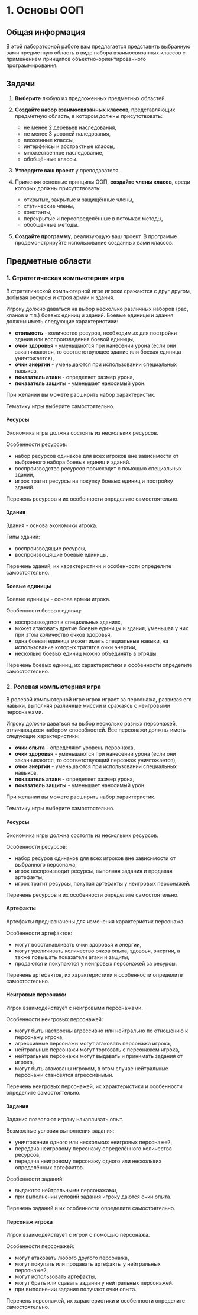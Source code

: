# 1. Основы ООП

## Общая информация

В этой лабораторной работе вам предлагается представить выбранную вами 
предметную область в виде набора взаимосвязанных классов с применением
принципов объектно-ориентированного программирования.

## Задачи

1. **Выберите** любую из предложенных предметных областей.

2. **Создайте набор взаимосвязанных классов**, представляющих предметную 
область, в котором должны присутствовать:

    - не менее 2 деревьев наследования,
    - не менее 3 уровней наледования,
    - вложенные классы,
    - интерфейсы и абстрактные классы,
    - множественное наследование,
    - обобщённые классы.

3. **Утвердите ваш проект** у преподавателя.

4. Применяя основные принципы ООП, **создайте члены класов**, среди которых 
должны присутствовать:

    - открытые, закрытые и защищённые члены,
    - статические члены,
    - константы,
    - перекрытые и переопределённые в потомках методы,
    - обобщённые методы.

4. **Создайте программу**, реализующую ваш проект. В программе 
продемонстрируйте использование созданных вами классов.

## Предметные области

### 1. Стратегическая компьютерная игра

В стратегической компьютерной игре игроки сражаются с друг другом, добывая 
ресурсы и строя армии и здания.

Игроку должно даваться на выбор несколько различных наборов
(рас, кланов и т.п.) боевых единиц и зданий. Боевые единицы и здания должны 
иметь следующие характеристики:

- **стоимость** - количество ресуров, необходимых для постройки здания или 
воспроизведения боевой единицы,
- **очки здоровья** - уменьшаются при нанесении урона (если они 
заканчиваются, то соответствующее здание или боевая единица уничтожается),
- **очки энергии** - уменьшаются при использовании специальных навыков,
- **показатель атаки** - определяет размер урона,
- **показатель защиты** - уменьшает наносимый урон.

При желании вы можете расширить набор характеристик.

Тематику игры выберите самостоятельно.

#### Ресурсы

Экономика игры должна состоять из нескольких ресурсов.

Особенности ресурсов:

- набор ресурсов одинаков для всех игроков вне зависимости от выбранного набора 
боевых единиц и зданий.
- воспроизводство ресурсов происходит с помощью специальных зданий,
- игрок тратит ресурсы на покупку боевых единиц и постройку зданий.

Перечень ресурсов и их особенности определите самостоятельно.

#### Здания

Здания - основа экономики игрока.

Типы зданий:

- воспроизводящие ресурсы,
- воспроизвощящие боевые единицы.

Перечень зданий, их характеристики и особенности определите самостоятельно.

#### Боевые единицы

Боевые единицы - основа армии игрока.

Особенности боевых единиц:

- воспроизводятся в специальных зданиях,
- может атаковать другие боевые единицы и здания, уменьшая у них при этом 
количество очков здоровья,
- одна боевая единица может иметь специальные навыки, на использование 
которых тратятся очки энергии,
- несколько боевых единиц можно объединять в отряды.

Перечень боевых единиц, их характеристики и особенности определите 
самостоятельно.

### 2. Ролевая компьютерная игра

В ролевой компьютерной игре игрок играет за персонажа, развивая его навыки, 
выполняя различные миссии и сражаясь с неигровыми персонажами.

Игроку должно даваться на выбор несколько разных персонажей, отличающихся 
набором способностей. Все персонажи должны иметь следующие характеристики:

- **очки опыта** - определяют уровень первонажа,
- **очки здоровья** - уменьшаются при нанесении урона (если они заканчиваются,
то соответствующий персонаж уничтожается),
- **очки энергии** - уменьшаются при использовании специальных навыков,
- **показатель атаки** - определяет размер урона,
- **показатель защиты** - уменьшает наносимый урон.

При желании вы можете расширить набор характеристик.

Тематику игры выберите самостоятельно.

#### Ресурсы

Экономика игры должна состоять из нескольких ресурсов.

Особенности ресурсов:

- набор ресуров одинаков для всех игроков вне зависимости от выбранного 
персонажа,
- игрок воспроизводит ресурсы, выполняя задания и продавая артефакты,
- игрок тратит ресурсы, покупая артефакты у неигровых персонажей.

Перечень ресурсов и их особенности определите самостоятельно.

#### Артефакты

Артефакты предназначены для изменения характеристик персонажа.

Особенности артефактов:

- могут восстанавливать очки здоровья и энергии,
- могут увеличивать количество очков опыта, здовоья, энергии, а также 
повышать показатели атаки и защиты,
- продаются и покупаются у неигровых персонажей за ресурсы.

Перечень артефактов, их характеристики и особенности определите самостоятельно.

#### Неигровые персонажи

Игрок взаимодействует с неигровыми персонажами.

Особенности неигровых персонажей:

- могут быть настроены агрессивно или нейтрально по отношению к персонажу 
игрока,
- агрессивные персонажи могут атаковать персонажа игрока,
- нейтральные персонажи могут торговать с персонажем игрока,
- нейтральные персонажи могут выдавать и принимать задания от игрока,
- могут быть атакованы игроком, в этом случае нейтральные персонажи 
становятся агрессивными.

Перечень неигровых персонажей, их характеристики и особенности определите 
самостоятельно.

#### Задания

Задания позволяют игроку накапливать опыт.

Возможные условия выполнения задания:

- уничтожение одного или нескольких неигровых персонажей,
- передача неигровому персонажу определённого количества ресурсов,
- передача неигровому персонажу одного или нескольких определённых артефактов.

Особенности заданий:

- выдаются нейтральными персонажами,
- при выполнении условий задания игроку даются очки опыта.

Перечень заданий и их особенности определите самостоятельно.

#### Персонаж игрока

Игрок взаимодействует с игрой с помощью персонажа.

Особенности персонажей:

- могут атаковать любого другого персонажа,
- могут покупать или продавать артефакты у нейтральных персонажей,
- могут использовать артефакты,
- могут брать или сдавать задания у нейтральных персонажей.
- при выполнении задания получают очки опыта.

Перечень персонажей, их характеристики и особенности определите самостоятельно.